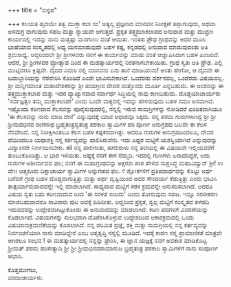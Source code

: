 +++
title = "ಬಿನ್ನಪ"

+++
ಕಲಯತ ಹೃದಯೇ ತತ್ವ ಮುಕ್ತಾ ಕಲಾ ಸಂ' 
ಅತ್ಯಲ್ಪ ಪ್ರಜ್ಞನಾದ ಮಾನವನ ನಿರೀಕ್ಷಣೆ ತಪ್ಪಾಗುವುದು, ಅಥವಾ ಅಸಮಗ್ರ ವಾಗುವುದು ಸಹಜ ಮತ್ತು ನ್ಯಾಯವೇ ಆಗುತ್ತದೆ. ಪ್ರಕೃತ ತತ್ತ್ವಮುಾಕಲಾಪದ ಅನುವಾದ ಮತ್ತು ಮುದ್ರಣ ಕಾರ್ಯದಲ್ಲಿ ಇದನ್ನು ನಾನು ಮತ್ತಷ್ಟು ಮನಗಾಣು 
ವಂತೆ ಆಯಿತು. 
ಇಂತಹ ಪ್ರೌಢ ಗ್ರಂಥವನ್ನು ಅದರ ಮೂಲ ಭಾಷೆಯಾದ ಸಂಸ್ಕೃತದಲ್ಲಿ ಅಧ್ಯ ಯನಮಾಡುವುದೇ ಬಹಳ ಕಷ್ಟ, ಕನ್ನಡದಲ್ಲಿ ಅನುವಾದ ಮಾಡುವುದಂತು ಅತಿ ಶ್ರಮಸಾಧ್ಯ. ಆದ್ದರಿಂದಲೇ ಶ್ರೀ ಶ್ರೀಗಳವರು ನನಗೆ ಈ ಕಾರ್ಯವನ್ನು ಮಾಡು ವಂತೆ ಆಜ್ಞಾಪಿಸಿದಾಗ ಬಹಳ ಹಿಂಜರಿದೆ. ಆದರೆ, ಶ್ರೀ ಶ್ರೀಗಳವರ ಪ್ರೋತ್ಸಾಹ ದಿಂದ ಈ ಮಹತ್ಕಾರ್ಯದಲ್ಲಿ ನಿರತನಾಗಬೇಕಾಯಿತು. 
ಗ್ರಂಥ ಸ್ವತಃ ಅತಿ ಪ್ರೌಢ. ಎಲ್ಲಿ ಮುಟ್ಟಿದರೂ ಕ್ಲಿಷ್ಟವೇ. ದೈವದ ಎದುರಿ ನಲ್ಲಿ ಮಾನವನು ಏನು ತಾನೆ ಮಾಡಿಯಾನು! ಅಂತು ಹೇಗೋ, ಆ ದೈವವೇ ಈ ಜವಾಬ್ದಾರಿಯನ್ನು ನೆರವೇರಿಸಿ ಕೊಂಡಿದೆ ಎಂದೇ ಭಾವಿಸಬೇಕಾಗಿದೆ. 
ಒಂದೆರಡು ದರ್ಶನವಲ್ಲ, ಒಂದೆರಡು ವಿಷಯವಲ್ಲ. ಶ್ರೀ ಮನ್ನಿಗಮಾಂತ ಮಹಾದೇಶಿಕರನ್ನು ಶ್ರೀ ಹಯಗ್ರೀವ ದೇವರ ಮತ್ತೊಂದು ಮೂರ್ತಿ ಎನ್ನಬಹುದು. ಈ ಅಂಶವನ್ನು ಈ ತತ್ತ್ವಮುಕ್ತಾಕಲಾಪ ಮತ್ತು ಇದರ ವ್ಯಾಖ್ಯಾನವಾದ ಸರ್ವಾರ್ಥ ಸಿದ್ಧಿಯಲ್ಲಿ ನಾವು ಕಾಣಬಹುದು. ದೊಡ್ಡಯಾಚಾರ್ಯರು 'ಸರ್ವಜ್ಞತ್ವಂ ತಮ್ಮ ಮುಕ್ತಾಕಲಾಪೇ' ಎಂದು ಒಂದೇ ವಾಕ್ಯದಲ್ಲಿ ಇದನ್ನು ಹೇಳಿರುವುದು ಬಹಳ ಸಮಂ 
ಜಸವಾಗಿದೆ. 
ಇಷ್ಟೊಂದು ಕಠಿಣವಾದ ಕೆಲಸವನ್ನು ಪೂರೈಸುವುದರಲ್ಲಿ, ನನ್ನಲ್ಲಿ ಇರುವ ಸಾಮಗ್ರಿಗಳನ್ನು ನೋಡಿದರೆ ಖಂಡಿತವಾಗಿಯೂ 'ಈ ಕೆಲಸವನ್ನು ನಾನು ಮಾಡಿ ದೇನೆ' ಎನ್ನುವುದಕ್ಕೆ ಯಾವ ಆಧಾರವೂ ಸಿಕ್ಕದು. ನನ್ನ ಪರಮ ಗುರುಗಳಾಗಿದ್ದ ಶ್ರೀ ಶ್ರೀ ಶ್ರೀಮದಭಿನವ ರಂಗನಾಥ ಬ್ರಹ್ಮತಂತ್ರಸ್ವತಂತ್ರ ಪರಕಾಲ ಸ್ವಾಮಿಗಳ ಪರಿ ಪೂರ್ಣ ಅನುಗ್ರಹದ ಬಲವೇ ಈ ಕೆಲಸ ನೆರವೇರಿದೆ. 
ನನ್ನ ನಿರೀಕ್ಷಿಗಿಂತಲೂ ಕೆಲಸ ಬಹಳ ಕಷ್ಟಕರವಾಗಿತ್ತು. ಆದರೂ ಗುರುಗಳ ಅನುಗ್ರಹದಿಂದಲೂ, ದೇವರ ಪೆಯಿಂದಲೂ ಯಥಾಶಕ್ತಿ ನನ್ನ ಕರ್ತವ್ಯವನ್ನು ಪಾಲಿಸಿರುವೆನು. ಇದು ಎಷ್ಟರ ಮಟ್ಟಿಗೆ ಯಶಸ್ವಿಯಾಗಿದೆ ಎನ್ನುವುದನ್ನು ವಿದ್ವಾಂಸರೇ ನಿರ್ಣಯಿಸಬೇಕು. 
xii 
ನನ್ನ ಪಾಲಿಗಂತು, ಹಗಲಿರುಳು ನನ್ನ ತಲೆಯಲ್ಲಿ ಈ ವಿಷಯವೇ ಇಲ್ಲಿಯವರೆಗೆ ತುಂಬುಕೊಂಡಿತ್ತು. ಆ ಭಾರ ಇಳಿಯಿತು. ಅಷ್ಟಕ್ಕೆ ನನಗೆ ಈಗ ನೆಮ್ಮದಿ. ಇದರಲ್ಲಿ ಗುಣಗಳು ಏನಾದರಿದ್ದರೆ, ಅದು ಗುರುಗಳ ಆಶೀರ್ವಾದದ ಫಲ; ನನಗೆ ಈ ಮಹಾಗ್ರಂಥವನ್ನು ಅಕ್ಷರಶಃ ಪಾಠ ಹೇಳಿದ ಸುಪ್ರಸಿದ್ಧ ಮಹಾವಿದ್ವಾನ್ ಶ್ರೀ! ಉ ವೇ॥ ಆತ್ಮಕೂರು ದಿಕ್ಷಾಚಾರ್ಯ ಸ್ವಾಮಿಗಳ ಅನ್ನುಗಹದ ಫಲ. 
୯ 
ಶ್ಲೋಕಗಳಿಗೆ ಪ್ರತಿಪದಾರ್ಥವನ್ನು ಕೊಟ್ಟು ಅರ್ಥ ಬರೆದರೆ ಗ್ರಂಥ ಬಹಳ ದೊಡ್ಡದಾಗುತ್ತಿತ್ತು ಮತ್ತು ಅರ್ಥ ದೃಷ್ಟಿಯಿಂದ ಅದರ ಸೌಂದರ್ಯ ಕೆಡುತ್ತಿತ್ತು ಎಂದು ಭಾವಿಸಿ ತಾತ್ಪರ್ಯಾನುವಾದವನ್ನೇ ಇಲ್ಲಿ ಮಾಡಲಾಗಿದೆ. ಸಾಧ್ಯವಾದ ಮಟ್ಟಿಗೆ ಸರಳ ಕ್ರಮವನ್ನೇ ಅನುಸರಿಸಲಾಗಿದೆ. ಆದರೂ ವಿಷಯ ಸ್ವತಃ ಬಹು ಕಠಿಣವಾದುದ ರಿಂದ 'ಈ ಸರಳತೆ ಸಾಲದು' ಎಂದು ತೋರುವುದು ಸಹಜ. ಇನ್ನೂ ಸರಳೀಕರಣ ಮಾಡಬಹುದಾದರೂ ಸಾವಿರಾರು ಪುಟ ಅದಕ್ಕೆ ಹಿಡಿದೀತು. ಆದ್ದರಿಂದ ಪ್ರಕೃತ, ಸ್ವಲ್ಪ ಮಟ್ಟಿಗೆ ಸಂಸ್ಕೃತದ ತಳಹದಿ ಇರುವವರನ್ನು ಉದ್ದೇಶವಾಗಿಟ್ಟುಕೊಂಡು ಈ ಅನುವಾದವನ್ನು ಮಾಡಲಾಗಿದೆ. ಕಠಿಣ ಪದಗಳಿಗೆ ವಿವರಣೆಯನ್ನು ಕೊಡಲಾಗಿದೆ. ವಿಷಯಗಳನ್ನು ಸುಲಭವಾಗಿ ದೊರೆಕಿಸಿಕೊಳ್ಳುವ ಉದ್ದೇಶದಿಂದ ಅಕಾರಕ್ರಮದಲ್ಲಿ ಒಂದು ವಿಷಯಾನುಕ್ರಮಣಿಕೆಯನ್ನು ಕೊಡಲಾಗಿದೆ. 
ನನ್ನ ಪರಿಮಿತ ಪ್ರಜ್ಞೆ, ಶಕ್ತಿ ಮತ್ತು ಸಾಮಗ್ರಿಯಲ್ಲಿ ನನ್ನ ಕರ್ತವ್ಯವನ್ನು ನಿರ್ವಂಚನೆಯಾಗಿ ನಾನು ಮಾಡಿದ್ದೇನೆ ಎಂಬ ಆತ್ಮತೃಪ್ತಿ ನನ್ನಲ್ಲಿ ಮೂಡಿದೆ. ಇದಕ್ಕೆ ಕಾರಣ ನನ್ನ ಪ್ರಾಮಾಣಿಕತೆ ಮಾತ್ರವೇ ಆಗಿರಲೂ ಸಂಭವ ! 
ಈ ಮಹತ್ಕಾರ್ಯದಲ್ಲಿ ನನ್ನನ್ನು ಪ್ರೇರಿಸಿ, ಈ ಜ್ಞಾನ ಯಜ್ಞಕ್ಕೆ ನನಗೆ ಅವಕಾಶ ಮಾಡಿಕೊಟ್ಟ ಶ್ರೀಮತ್ ಪರಮ ಹಂಸೇತ್ಯಾದಿ ಶ್ರೀ ಶ್ರೀ ಶ್ರೀಮಭಿನವರಾಮಾನುಜ ಬ್ರಹ್ಮತಂತ್ರ ಪರಕಾಲ ಸ್ವಾಮಿಗಳಿಗೆ ನಾನು ಸಂಪೂರ್ಣ ಆಭಾರಿ. 

ಕೊತ್ತಮಂಗಲು,  
ವರದಾಚಾರ್ಯರು.  
